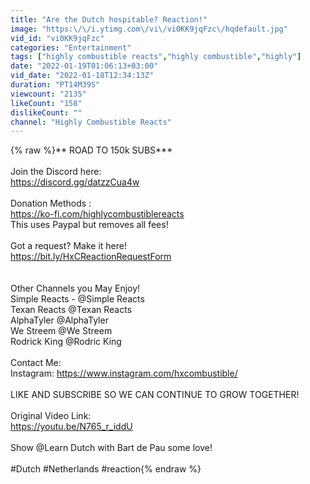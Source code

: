 ```yaml
---
title: "Are the Dutch hospitable? Reaction!"
image: "https:\/\/i.ytimg.com\/vi\/vi0KK9jqFzc\/hqdefault.jpg"
vid_id: "vi0KK9jqFzc"
categories: "Entertainment"
tags: ["highly combustible reacts","highly combustible","highly"]
date: "2022-01-19T01:06:13+03:00"
vid_date: "2022-01-18T12:34:13Z"
duration: "PT14M39S"
viewcount: "2135"
likeCount: "158"
dislikeCount: ""
channel: "Highly Combustible Reacts"
---
```

{% raw %}** ROAD TO 150k SUBS***<br /><br />Join the Discord here: <br /><a rel="nofollow" target="blank" href="https://discord.gg/datzzCua4w">https://discord.gg/datzzCua4w</a><br />   <br />Donation Methods : <br /><a rel="nofollow" target="blank" href="https://ko-fi.com/highlycombustiblereacts">https://ko-fi.com/highlycombustiblereacts</a><br />This uses Paypal but removes all fees!<br /><br />Got a request?  Make it here!<br /><a rel="nofollow" target="blank" href="https://bit.ly/HxCReactionRequestForm">https://bit.ly/HxCReactionRequestForm</a><br /><br /><br />Other Channels you May Enjoy!<br />Simple Reacts - @Simple Reacts<br />Texan Reacts @Texan Reacts<br />AlphaTyler @AlphaTyler<br />We Streem @We Streem<br />Rodrick King @Rodric King<br /><br />Contact Me:<br />Instagram:  <a rel="nofollow" target="blank" href="https://www.instagram.com/hxcombustible/">https://www.instagram.com/hxcombustible/</a><br /><br />LIKE AND SUBSCRIBE SO WE CAN CONTINUE TO GROW TOGETHER!<br /><br />Original Video Link:<br /><a rel="nofollow" target="blank" href="https://youtu.be/N765_r_iddU">https://youtu.be/N765_r_iddU</a><br /><br />Show @Learn Dutch with Bart de Pau some love!<br /><br />#Dutch #Netherlands #reaction{% endraw %}
